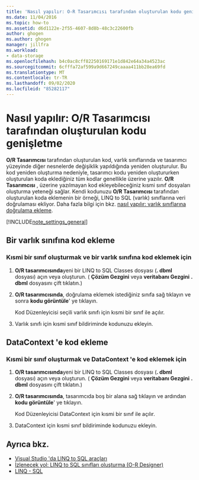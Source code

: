 ```yaml
---
title: 'Nasıl yapılır: O-R Tasarımcısı tarafından oluşturulan kodu genişletme'
ms.date: 11/04/2016
ms.topic: how-to
ms.assetid: d6d1122e-2f55-4607-8d8b-48c3c22600fb
author: ghogen
ms.author: ghogen
manager: jillfra
ms.workload:
- data-storage
ms.openlocfilehash: b4c0ac8cff82250169171e1d842e64a34a4523ac
ms.sourcegitcommit: 6cfffa72af599a9d667249caaaa411bb28ea69fd
ms.translationtype: MT
ms.contentlocale: tr-TR
ms.lasthandoff: 09/02/2020
ms.locfileid: "85282117"
---
```

# <a name="how-to-extend-code-generated-by-the-or-designer"></a>Nasıl yapılır: O/R Tasarımcısı tarafından oluşturulan kodu genişletme
**O/R Tasarımcısı** tarafından oluşturulan kod, varlık sınıflarında ve tasarımcı yüzeyinde diğer nesnelerde değişiklik yapıldığında yeniden oluşturulur. Bu kod yeniden oluşturma nedeniyle, tasarımcı kodu yeniden oluştururken oluşturulan koda eklediğiniz tüm kodlar genellikle üzerine yazılır. **O/R Tasarımcısı** , üzerine yazılmayan kod ekleyebileceğiniz kısmi sınıf dosyaları oluşturma yeteneği sağlar. Kendi kodunuzu **O/R Tasarımcısı** tarafından oluşturulan koda eklemenin bir örneği, LINQ to SQL (varlık) sınıflarına veri doğrulaması ekliyor. Daha fazla bilgi için bkz. [nasıl yapılır: varlık sınıflarına doğrulama ekleme](../data-tools/how-to-add-validation-to-entity-classes.md).

[!INCLUDE[note_settings_general](../data-tools/includes/note_settings_general_md.md)]

## <a name="add-code-to-an-entity-class"></a>Bir varlık sınıfına kod ekleme

### <a name="to-create-a-partial-class-and-add-code-to-an-entity-class"></a>Kısmi bir sınıf oluşturmak ve bir varlık sınıfına kod eklemek için

1. **O/R tasarımcısında**yeni bir LINQ to SQL Classes dosyası (**. dbml** dosyası) açın veya oluşturun. ( **Çözüm Gezgini** veya **veritabanı Gezgini** **. dbml** dosyasını çift tıklatın.)

2. **O/R tasarımcısında**, doğrulama eklemek istediğiniz sınıfa sağ tıklayın ve sonra **kodu görüntüle**' ye tıklayın.

     Kod Düzenleyicisi seçili varlık sınıfı için kısmi bir sınıf ile açılır.

3. Varlık sınıfı için kısmi sınıf bildiriminde kodunuzu ekleyin.

## <a name="add-code-to-a-datacontext"></a>DataContext 'e kod ekleme

### <a name="to-create-a-partial-class-and-add-code-to-a-datacontext"></a>Kısmi bir sınıf oluşturmak ve DataContext 'e kod eklemek için

1. **O/R tasarımcısında**yeni bir LINQ to SQL Classes dosyası (**. dbml** dosyası) açın veya oluşturun. ( **Çözüm Gezgini** veya **veritabanı Gezgini** **. dbml** dosyasını çift tıklatın.)

2. **O/R tasarımcısında**, tasarımcıda boş bir alana sağ tıklayın ve ardından **kodu görüntüle**' ye tıklayın.

     Kod Düzenleyicisi DataContext için kısmi bir sınıf ile açılır.

3. DataContext için kısmi sınıf bildiriminde kodunuzu ekleyin.

## <a name="see-also"></a>Ayrıca bkz.

- [Visual Studio 'da LINQ to SQL araçları](../data-tools/linq-to-sql-tools-in-visual-studio2.md)
- [İzlenecek yol: LINQ to SQL sınıfları oluşturma (O-R Designer)](how-to-create-linq-to-sql-classes-mapped-to-tables-and-views-o-r-designer.md)
- [LINQ - SQL](/dotnet/framework/data/adonet/sql/linq/index)
